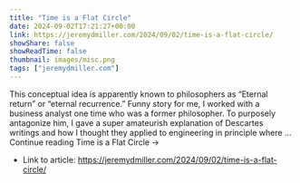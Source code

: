 ```yaml
---
title: "Time is a Flat Circle"
date: 2024-09-02T17:21:27+00:00
link: https://jeremydmiller.com/2024/09/02/time-is-a-flat-circle/
showShare: false
showReadTime: false
thumbnail: images/misc.png
tags: ["jeremydmiller.com"]
---
```

This conceptual idea is apparently known to philosophers as “Eternal return” or “eternal recurrence.” Funny story for me, I worked with a business analyst one time who was a former philosopher. To purposely antagonize him, I gave a super amateurish explanation of Descartes writings and how I thought they applied to engineering in principle where … Continue reading Time is a Flat Circle →

- Link to article: https://jeremydmiller.com/2024/09/02/time-is-a-flat-circle/
